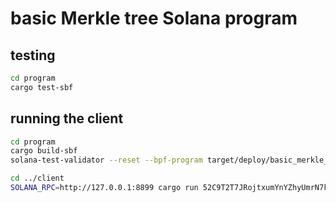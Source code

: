 # basic Merkle tree Solana program

## testing

```sh
cd program
cargo test-sbf
```

## running the client

```sh
cd program
cargo build-sbf
solana-test-validator --reset --bpf-program target/deploy/basic_merkle_tree-keypair.json target/deploy/basic_merkle_tree.so

cd ../client
SOLANA_RPC=http://127.0.0.1:8899 cargo run 52C9T2T7JRojtxumYnYZhyUmrN7kqzvCLc4Ksvjk7TxD
```
